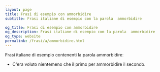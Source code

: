 ```yaml
---
layout: page
title: Frasi di esempio con ammorbidire 
subtitle: Frasi italiane di esempio con la parola  ammorbidire

og_title: Frasi di esempio con ammorbidire 
og_description: Frasi italiane di esempio con la parola  ammorbidire
og_type: website
permalink: /frasi/a/ammorbidire.html
---
```


Frasi italiane di esempio contenenti la parola ammorbidire:


- C'era voluto nientemeno che il primo per ammorbidire il secondo.
